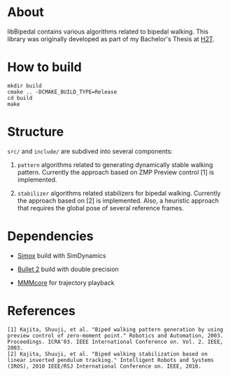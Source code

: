 # About

libBipedal contains various algorithms related to bipedal walking. This library
was originally developed as part of my Bachelor's Thesis at [H2T](http://h2t.anthropomatik.kit.edu/).

# How to build

    mkdir build
    cmake .. -DCMAKE_BUILD_TYPE=Release
    cd build
    make

# Structure

```src/``` and ```include/``` are subdived into several components:

1. ```pattern``` algorithms related to generating dynamically stable walking pattern.
	Currently the approach based on ZMP Preview control [1] is implemented.

2. ```stabilizer``` algorithms related stabilizers for bipedal walking.
	Currently the approach based on [2] is implemented. Also, a heuristic
	approach that requires the global pose of several reference frames.

# Dependencies

- [Simox](http://simox.sourceforge.net/) build with SimDynamics

- [Bullet 2](https://github.com/bulletphysics/bullet3) build with double precision

- [MMMcore](https://gitlab.com/mastermotormap/mmmcore) for trajectory playback

# References

    [1] Kajita, Shuuji, et al. "Biped walking pattern generation by using preview control of zero-moment point." Robotics and Automation, 2003. Proceedings. ICRA'03. IEEE International Conference on. Vol. 2. IEEE, 2003.
    [2] Kajita, Shuuji, et al. "Biped walking stabilization based on linear inverted pendulum tracking." Intelligent Robots and Systems (IROS), 2010 IEEE/RSJ International Conference on. IEEE, 2010.

